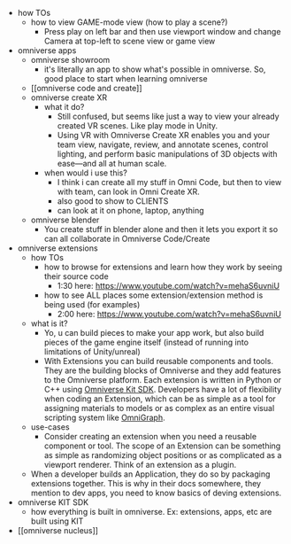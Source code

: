   * how TOs
    * how to view GAME-mode view (how to play a scene?)
      * Press play on left bar and then use viewport window and change Camera at top-left to scene view or game view
  * omniverse apps
    * omniverse showroom
      * it's literally an app to show what's possible in omniverse. So, good place to start when learning omniverse
    * [[omniverse code and create]]
    * omniverse create XR
      * what it do?
        * Still confused, but seems like just a way to view your already created VR scenes. Like play mode in Unity.
        * Using VR with Omniverse Create XR enables you and your team view, navigate, review, and annotate scenes, control lighting, and perform basic manipulations of 3D objects with ease—and all at human scale.
      * when would i use this?
        * I think i can create all my stuff in Omni Code, but then to view with team, can look in Omni Create XR.
        * also good to show to CLIENTS
        * can look at it on phone, laptop, anything
    * omniverse blender
      * You create stuff in blender alone and then it lets you export it so can all collaborate in Omniverse Code/Create
  * omniverse extensions
    * how TOs
      * how to browse for extensions and learn how they work by seeing their source code
        * 1:30 here: https://www.youtube.com/watch?v=mehaS6uvniU
      * how to see ALL places some extension/extension method is being used (for examples)
        * 2:00 here: https://www.youtube.com/watch?v=mehaS6uvniU
    * what is it?
      * Yo, u can build pieces to make your app work, but also build pieces of the game engine itself (instead of running into limitations of Unity/unreal)
      * With Extensions you can build reusable components and tools. They are the building blocks of Omniverse and they add features to the Omniverse platform. Each extension is written in Python or C++ using [Omniverse Kit SDK](https://docs.omniverse.nvidia.com/kit/docs/kit-manual/104.0/guide/kit_overview.html). Developers have a lot of flexibility when coding an Extension, which can be as simple as a tool for assigning materials to models or as complex as an entire visual scripting system like [OmniGraph](https://docs.omniverse.nvidia.com/prod_extensions/prod_extensions/ext_omnigraph.html).
    * use-cases
      * Consider creating an extension when you need a reusable component or tool. The scope of an Extension can be something as simple as randomizing object positions or as complicated as a viewport renderer. Think of an extension as a plugin.
    * When a developer builds an Application, they do so by packaging extensions together. This is why in their docs somewhere, they mention to dev apps, you need to know basics of deving extensions.
  * omniverse KIT SDK
    * how everything is built in omniverse. Ex: extensions, apps, etc are built using KIT
  * [[omniverse nucleus]]